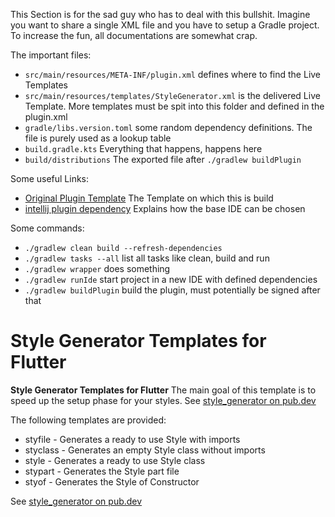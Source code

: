 <!-- HOW TO -->
This Section is for the sad guy who has to deal with this bullshit.
Imagine you want to share a single XML file and you have to setup a Gradle project.
To increase the fun, all documentations are somewhat crap.

The important files:
* `src/main/resources/META-INF/plugin.xml` defines where to find the Live Templates
* `src/main/resources/templates/StyleGenerator.xml` is the delivered Live Template. More templates must be spit into this folder and defined in the plugin.xml
* `gradle/libs.version.toml` some random dependency definitions. The file is purely used as a lookup table
* `build.gradle.kts` Everything that happens, happens here
* `build/distributions` The exported file after `./gradlew buildPlugin`

Some useful Links:
* [Original Plugin Template](https://github.com/JetBrains/intellij-platform-plugin-template) The Template on which this is build
* [intellij plugin dependency](https://plugins.jetbrains.com/docs/intellij/tools-intellij-platform-gradle-plugin-dependencies-extension.html) Explains how the base IDE can be chosen

Some commands:
* `./gradlew clean build --refresh-dependencies` 
* `./gradlew tasks --all` list all tasks like clean, build and run
* `./gradlew wrapper` does something
* `./gradlew runIde` start project in a new IDE with defined dependencies
* `./gradlew buildPlugin` build the plugin, must potentially be signed after that

<!-- HOW TO END -->

# Style Generator Templates for Flutter

<!-- Plugin description -->
**Style Generator Templates for Flutter**
The main goal of this template is to speed up the setup phase for your styles.
See [style_generator on pub.dev](https://pub.dev/packages/style_generator)

The following templates are provided:

* styfile - Generates a ready to use Style with imports
* styclass - Generates an empty Style class without imports
* style - Generates a ready to use Style class
* stypart - Generates the Style part file
* styof - Generates the Style of Constructor

<!-- Plugin description end -->

See [style_generator on pub.dev](https://pub.dev/packages/style_generator)

